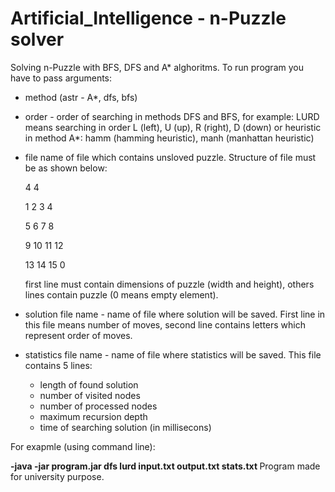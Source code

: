 # Artificial_Intelligence - n-Puzzle solver
Solving n-Puzzle with BFS, DFS and A* alghoritms.
To run program you have to pass arguments:
* method (astr - A*, dfs, bfs)
* order - order of searching in methods DFS and BFS, for example: LURD means searching in order L (left), U (up), R (right), D (down) or heuristic in method A*: hamm (hamming heuristic), manh (manhattan heuristic)
* file name of file which contains unsloved puzzle. Structure of file must be as shown below:
    
   4 4
   
   1  2  3  4
    
   5  6  7  8
   
   9 10 11 12
  
   13 14 15 0
  
  first line must contain dimensions of puzzle (width and height), others lines contain puzzle (0 means empty element).
* solution file name - name of file where solution will be saved. First line in this file means number of moves, second line contains letters which represent order of  moves.
* statistics file name - name of file where statistics will be saved. This file contains 5 lines: 
    - length of found solution
    - number of visited nodes
    - number of processed nodes
    - maximum recursion depth
    - time of searching solution (in millisecons)
   
For exapmle (using command line):

<b> -java -jar program.jar dfs lurd input.txt output.txt stats.txt </b>
Program made for university purpose.
